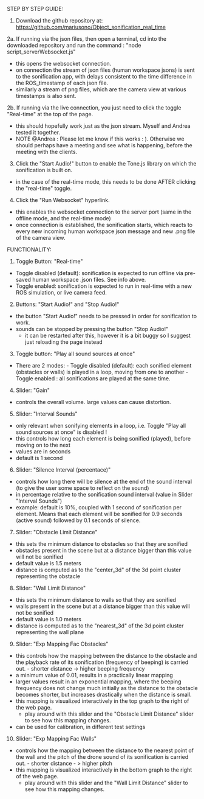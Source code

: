 STEP BY STEP GUIDE:

1. Download the github repository at: https://github.com/mariusono/Object_sonification_real_time 

2a. If running  via the json files, then open a terminal, cd into the downloaded repository and run the command : "node script_serverWebsocket.js" 
- this opens the websocket connection. 
- on connection the stream of json files (human workspace jsons) is sent to the sonification app, with delays consistent to the time difference in the ROS_timestamp of each json file. 
- similarly a stream of png files, which are the camera view at various timestamps is also sent. 

2b. If running via the live connection, you just need to click the toggle "Real-time" at the top of the page. 
- this should hopefully work just as the json stream. Myself and Andrea tested it together. 
- NOTE @Andrea : Please let me know if this works : ). Otherwise we should perhaps have a meeting and see what is happening, before the meeting with the clients. 
 
3. Click the "Start Audio!" button to enable the Tone.js library on which the sonification is built on. 
- in the case of the real-time mode, this needs to be done AFTER clicking the "real-time" toggle. 

4. Click the "Run Websocket" hyperlink.
- this enables the websocket connection to the server port (same in the offline mode, and the real-time mode)
- once connection is established, the sonification starts, which reacts to every new incoming human workspace json message and new .png file of the camera view. 


FUNCTIONALITY:

1. Toggle Button: "Real-time" 
- Toggle disabled (default): sonification is expected to run offline via pre-saved human workspace .json files. See info above.
- Toggle enabled: sonification is expected to run in real-time with a new ROS simulation, or live camera feed.

2. Buttons: "Start Audio!" and "Stop Audio!"
- the button "Start Audio!" needs to be pressed in order for sonification to work. 
- sounds can be stopped by pressing the button "Stop Audio!" 
     - it can be restarted after this, however it is a bit buggy so I suggest just reloading the page instead

3. Toggle button: "Play all sound sources at once" 
- There are 2 modes: 
       - Toggle disabled (default): each sonified element (obstacles or walls) is played in a loop, moving from one to another 
       - Toggle enabled : all sonifications are played at the same time.

4. Slider: "Gain"
- controls the overall volume. large values can cause distortion. 

5. Slider: "Interval Sounds"
- only relevant when sonifying elements in a loop, i.e. Toggle  "Play all sound sources at once"  is disabled !
- this controls how long each element is being sonified (played), before moving on to the next 
- values are in seconds
- default is 1 second

6. Slider: "Silence Interval (percentace)"
- controls how long there will be silence at the end of the sound interval (to give the user some space to reflect on the sound) 
- in percentage relative to the sonification sound interval (value in Slider "Interval Sounds")
- example: default is 10%, coupled with 1 second of sonification per element. Means that each element will be sonified for 0.9 seconds (active sound) followed by 0.1 seconds of silence. 

7. Slider: "Obstacle Limit Distance" 
- this sets the minimum distance to obstacles so that they are sonified
- obstacles present in the scene but at a distance bigger than this value will not be sonified
- default value is 1.5 meters
- distance is computed as to the "center_3d" of the 3d point cluster representing the obstacle

8. Slider: "Wall Limit Distance"
- this sets the minimum distance to walls so that they are sonified
- walls present in the scene but at a distance bigger than this value will not be sonified
- default value is 1.0 meters
- distance is computed as to the "nearest_3d" of the 3d point cluster representing the wall plane

9. Slider: "Exp Mapping Fac Obstacles"
- this controls how the mapping between the distance to the obstacle and the playback rate of its sonification (frequency of beeping) is carried out.
      - shorter distance -> higher beeping frequency
- a minimum value of 0.01, results in a practically linear mapping
- larger values result in an exponential mapping, where the beeping frequency does not change much initially as the distance to the obstacle becomes shorter, but increases drastically when the distance is small. 
- this mapping is visualized interactively in the top graph to the right of the web page. 
     - play around with this slider and the "Obstacle Limit Distance" slider to see how this mapping changes.
- can be used for calibration, in different test settings

10. Slider: "Exp Mapping Fac Walls"
- controls how the mapping between the distance to the nearest point of the wall and the pitch of the drone sound of its sonification is carried out.
      - shorter distance - > higher pitch 
- this mapping is visualized interactively in the bottom graph to the right of the web page. 
     - play around with this slider and the "Wall Limit Distance" slider to see how this mapping changes.